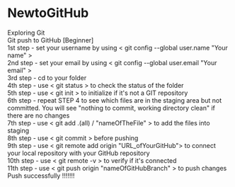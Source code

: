 # NewtoGitHub
Exploring Git <br/>
Git push to GitHub [Beginner] <br/>
1st step - set your username by using < git config --global user.name "Your name" > <br/>
2nd step - set your email by using < git config --global user.email "Your email" > <br/>
3rd step - cd to your folder <br/>
4th step - use < git status > to check the status of the folder <br/>
5th step - use < git init > to initialize if it's not a GIT repository <br/>
6th step - repeat STEP 4 to see which files are in the staging area but not committed. You will see "nothing to commit, working directory clean" if there are no changes <br/>
7th step - use < git add .(all) / "nameOfTheFile" > to add the files into staging <br/>
8th step - use < git commit > before pushing <br/>
9th step - use < git remote add origin "URL_ofYourGitHub"> to connect your local repository with your GitHub repository <br/>
10th step - use < git remote -v > to verify if it's connected <br/>
11th step - use < git push origin "nameOfGitHubBranch" > to push changes <br/> 
Push successfully !!!!!!! <br/>
